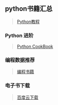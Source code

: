 ## python书籍汇总
> [Python教程](https://github.com/justjavac/free-programming-books-zh_CN#python)<br/>

### Python 进阶
> [Python CookBook](https://python3-cookbook.readthedocs.io/zh_CN/latest/) <br/>

### 编程数据推荐
> [编程书籍](https://www.widlabs.com/article/program-books-featured-list) <br/>

### 电子书下载
> [百度云下载](http://www.sobaidupan.com) <br/>
